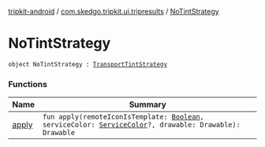 [tripkit-android](../../index.md) / [com.skedgo.tripkit.ui.tripresults](../index.md) / [NoTintStrategy](./index.md)

# NoTintStrategy

`object NoTintStrategy : `[`TransportTintStrategy`](../-transport-tint-strategy/index.md)

### Functions

| Name | Summary |
|---|---|
| [apply](apply.md) | `fun apply(remoteIconIsTemplate: `[`Boolean`](https://kotlinlang.org/api/latest/jvm/stdlib/kotlin/-boolean/index.html)`, serviceColor: `[`ServiceColor`](../../com.skedgo.tripkit.routing/-service-color/index.md)`?, drawable: Drawable): Drawable` |
